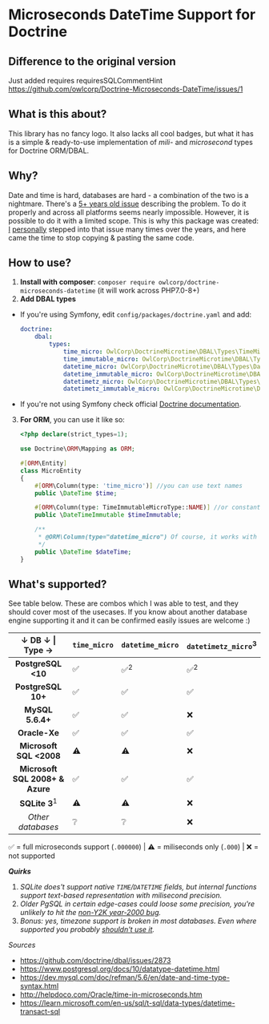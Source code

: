 # Microseconds DateTime Support for Doctrine

## Difference to the original version
Just added requires requiresSQLCommentHint
https://github.com/owlcorp/Doctrine-Microseconds-DateTime/issues/1

## What is this about?
This library has no fancy logo. It also lacks all cool badges, but what it has is a simple & ready-to-use implementation
of *mili-* and *microsecond* types for Doctrine ORM/DBAL.


## Why?
Date and time is hard, databases are hard - a combination of the two is a nightmare. There's a [5+ years old issue](https://github.com/doctrine/dbal/issues/2873)
describing the problem. To do it properly and across all platforms seems nearly impossible. However, it is possible to
do it with a limited scope. This is why this package was created: [I](https://github.com/kiler129)
[personally](https://github.com/doctrine/dbal/issues/2873#issuecomment-476294822) stepped into that issue many times
over the years, and here came the time to stop copying & pasting the same code.


## How to use?
1. **Install with composer**: `composer require owlcorp/doctrine-microseconds-datetime` (it will work across PHP7.0-8+)
2. **Add DBAL types**
  - If you're using Symfony, edit `config/packages/doctrine.yaml` and add:
    ```yaml
    doctrine:
        dbal:
            types:
                time_micro: OwlCorp\DoctrineMicrotime\DBAL\Types\TimeMicroType
                time_immutable_micro: OwlCorp\DoctrineMicrotime\DBAL\Types\TimeImmutableMicroType
                datetime_micro: OwlCorp\DoctrineMicrotime\DBAL\Types\DateTimeMicroType
                datetime_immutable_micro: OwlCorp\DoctrineMicrotime\DBAL\Types\DateTimeImmutableMicroType
                datetimetz_micro: OwlCorp\DoctrineMicrotime\DBAL\Types\DateTimeTzMicroType
                datetimetz_immutable_micro: OwlCorp\DoctrineMicrotime\DBAL\Types\DateTimeTzImmutableMicroType
    ```
  - If you're not using Symfony check official [Doctrine documentation](https://www.doctrine-project.org/projects/doctrine-orm/en/2.14/cookbook/custom-mapping-types.html).
3. **For ORM**, you can use it like so:

    ```php
    <?php declare(strict_types=1);
    
    use Doctrine\ORM\Mapping as ORM;
    
    #[ORM\Entity]
    class MicroEntity
    {
        #[ORM\Column(type: 'time_micro')] //you can use text names
        public \DateTime $time;
    
        #[ORM\Column(type: TimeImmutableMicroType::NAME)] //or constants
        public \DateTimeImmutable $timeImmutable;
    
        /**
         * @ORM\Column(type="datetime_micro") Of course, it works with annotations too
         */
        public \DateTime $dateTime;
    }
    ```


## What's supported?
See table below. These are combos which I was able to test, and they should cover most of the usecases. If you know
about another database engine supporting it and it can be confirmed easily issues are welcome :)

|              ↓ DB ↓ \| Type  →  | `time_micro` | `datetime_micro` | `datetimetz_micro`<sup>3</sup> |
|:-------------------------------:|--------------|------------------|-------------------------------|
| **PostgreSQL <10**              |       ✅      |   ✅<sup>2</sup>  |    ✅<sup>2</sup>          |
| **PostgreSQL 10+**              |       ✅      |         ✅        |          ✅                |
| **MySQL 5.6.4+**                |       ✅      |         ✅        |          ❌                |
| **Oracle-Xe**                   |       ✅      |         ✅        |          ✅                |
| **Microsoft SQL <2008**         |       ⚠️      |         ⚠️        |          ❌                |
| **Microsoft SQL 2008+ & Azure** |       ✅      |         ✅        |          ✅                |
| **SQLite 3**<sup>1</sup>        |       ⚠️      |         ⚠️        |          ❌                |
| _Other databases_               |       ❔      |         ❔        |          ❌                |

✅ = full microseconds support (`.000000`) | ⚠️ = miliseconds only (`.000`) | ❌ = not supported

***Quirks***
1. *SQLite does't support native `TIME`/`DATETIME` fields, but internal functions support text-based representation with milisecond precision.*
2. *Older PgSQL in certain edge-cases could loose some precision, you're unlikely to hit the [non-Y2K year-2000 bug](https://www.postgresql.org/docs/9.6/datatype-datetime.html).*
3. *Bonus: yes, timezone support is broken in most databases. Even where supported you probably [shouldn't use it](https://derickrethans.nl/storing-date-time-in-database.html).*


*Sources*
- https://github.com/doctrine/dbal/issues/2873
- https://www.postgresql.org/docs/10/datatype-datetime.html
- https://dev.mysql.com/doc/refman/5.6/en/date-and-time-type-syntax.html
- http://helpdoco.com/Oracle/time-in-microseconds.htm
- https://learn.microsoft.com/en-us/sql/t-sql/data-types/datetime-transact-sql

